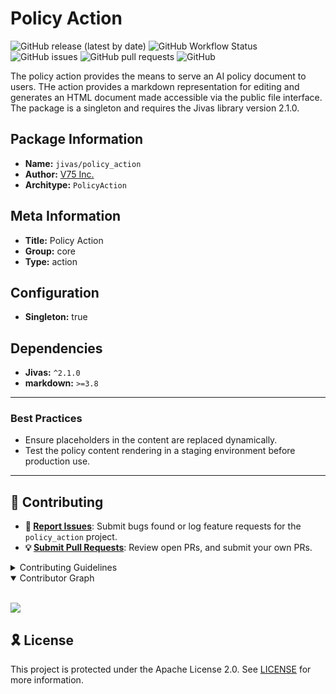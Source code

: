 # Policy Action

![GitHub release (latest by date)](https://img.shields.io/github/v/release/TrueSelph/policy_action)
![GitHub Workflow Status](https://img.shields.io/github/actions/workflow/status/TrueSelph/policy_action/test-action.yaml)
![GitHub issues](https://img.shields.io/github/issues/TrueSelph/policy_action)
![GitHub pull requests](https://img.shields.io/github/issues-pr/TrueSelph/policy_action)
![GitHub](https://img.shields.io/github/license/TrueSelph/policy_action)

The policy action provides the means to serve an AI policy document to users. THe action provides a markdown representation for editing and generates an HTML document made accessible via the public file interface. The package is a singleton and requires the Jivas library version 2.1.0.

## Package Information

- **Name:** `jivas/policy_action`
- **Author:** [V75 Inc.](https://v75inc.com/)
- **Architype:** `PolicyAction`

## Meta Information

- **Title:** Policy Action
- **Group:** core
- **Type:** action

## Configuration

- **Singleton:** true

## Dependencies
- **Jivas:** `^2.1.0`
- **markdown:** `>=3.8`

---

### Best Practices
- Ensure placeholders in the content are replaced dynamically.
- Test the policy content rendering in a staging environment before production use.

---

## 🔰 Contributing

- **🐛 [Report Issues](https://github.com/TrueSelph/policy_action/issues)**: Submit bugs found or log feature requests for the `policy_action` project.
- **💡 [Submit Pull Requests](https://github.com/TrueSelph/policy_action/blob/main/CONTRIBUTING.md)**: Review open PRs, and submit your own PRs.

<details closed>
<summary>Contributing Guidelines</summary>

1. **Fork the Repository**: Start by forking the project repository to your GitHub account.
2. **Clone Locally**: Clone the forked repository to your local machine using a git client.
   ```sh
   git clone https://github.com/TrueSelph/policy_action
   ```
3. **Create a New Branch**: Always work on a new branch, giving it a descriptive name.
   ```sh
   git checkout -b new-feature-x
   ```
4. **Make Your Changes**: Develop and test your changes locally.
5. **Commit Your Changes**: Commit with a clear message describing your updates.
   ```sh
   git commit -m 'Implemented new feature x.'
   ```
6. **Push to GitHub**: Push the changes to your forked repository.
   ```sh
   git push origin new-feature-x
   ```
7. **Submit a Pull Request**: Create a PR against the original project repository. Clearly describe the changes and their motivations.
8. **Review**: Once your PR is reviewed and approved, it will be merged into the main branch. Congratulations on your contribution!
</details>

<details open>
<summary>Contributor Graph</summary>
<br>
<p align="left">
    <a href="https://github.com/TrueSelph/policy_action/graphs/contributors">
        <img src="https://contrib.rocks/image?repo=TrueSelph/policy_action" />
   </a>
</p>
</details>

## 🎗 License

This project is protected under the Apache License 2.0. See [LICENSE](../LICENSE) for more information.